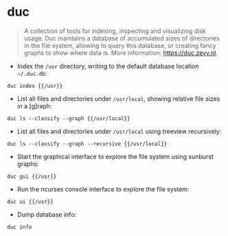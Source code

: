 # duc

> A collection of tools for indexing, inspecting and visualizing disk usage.
> Duc maintains a database of accumulated sizes of directories in the file system, allowing to query this database, or creating fancy graphs to show where data is.
> More information: <https://duc.zevv.nl>.

- Index the `/usr` directory, writing to the default database location `~/.duc.db`:

`duc index {{/usr}}`

- List all files and directories under `/usr/local`, showing relative file sizes in a [g]raph:

`duc ls --classify --graph {{/usr/local}}`

- List all files and directories under `/usr/local` using treeview recursively:

`duc ls --classify --graph --recursive {{/usr/local}}`

- Start the graphical interface to explore the file system using sunburst graphs:

`duc gui {{/usr}}`

- Run the ncurses console interface to explore the file system:

`duc ui {{/usr}}`

- Dump database info:

`duc info`
